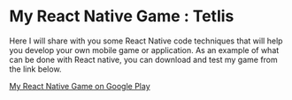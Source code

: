# My React Native Game : Tetlis
Here I will share with you some React Native code techniques that will help you develop your own mobile game or application. As an example of what can be done with React native, you can download and test my game from the link below. 

[My React Native Game on Google Play](https://play.google.com/store/apps/details?id=com.onrena.tetlis2022)
